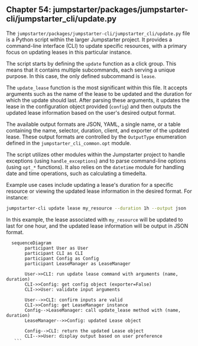 ## Chapter 54: jumpstarter/packages/jumpstarter-cli/jumpstarter_cli/update.py

 The `jumpstarter/packages/jumpstarter-cli/jumpstarter_cli/update.py` file is a Python script within the larger Jumpstarter project. It provides a command-line interface (CLI) to update specific resources, with a primary focus on updating leases in this particular instance.

   The script starts by defining the `update` function as a click group. This means that it contains multiple subcommands, each serving a unique purpose. In this case, the only defined subcommand is `lease`.

   The `update_lease` function is the most significant within this file. It accepts arguments such as the name of the lease to be updated and the duration for which the update should last. After parsing these arguments, it updates the lease in the configuration object provided (`config`) and then outputs the updated lease information based on the user's desired output format.

   The available output formats are JSON, YAML, a single name, or a table containing the name, selector, duration, client, and exporter of the updated lease. These output formats are controlled by the `OutputType` enumeration defined in the `jumpstarter_cli_common.opt` module.

   The script utilizes other modules within the Jumpstarter project to handle exceptions (using `handle_exceptions`) and to parse command-line options (using `opt_*` functions). It also relies on the `datetime` module for handling date and time operations, such as calculating a timedelta.

   Example use cases include updating a lease's duration for a specific resource or viewing the updated lease information in the desired format. For instance:

   ```bash
   jumpstarter-cli update lease my_resource --duration 1h --output json
   ```

   In this example, the lease associated with `my_resource` will be updated to last for one hour, and the updated lease information will be output in JSON format.

 ```mermaid
   sequenceDiagram
        participant User as User
        participant CLI as CLI
        participant Config as Config
        participant LeaseManager as LeaseManager

        User->>CLI: run update lease command with arguments (name, duration)
        CLI->>Config: get config object (exporter=False)
        CLI->>User: validate input arguments

        User-->>CLI: confirm inputs are valid
        CLI->>Config: get LeaseManager instance
        Config-->LeaseManager: call update_lease method with (name, duration)
        LeaseManager-->>Config: updated Lease object

        Config-->CLI: return the updated Lease object
        CLI-->>User: display output based on user preference
    ```